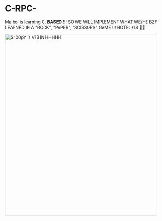 # C-RPC-
Ma boi is learning C, 𝐁𝐀𝐒𝐄𝐃 !!! SO WE WILL IMPLEMENT WHAT WE/HE BZF LEARNED IN A "ROCK", "PAPER", "SCISSORS" GAME !!! NOTE: +18 🔞💀


<img src="https://media.discordapp.net/attachments/1057332457382346832/1078319007842697316/image.png" alt="Sn00pY is V1B1N HHHHH" width="500" height="600">

